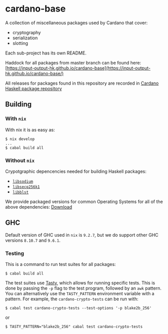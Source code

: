 # cardano-base

A collection of miscellaneous packages used by Cardano that cover:

* cryptography
* serialization
* slotting

Each sub-project has its own README.

Haddock for all packages from master branch can be found here:
[https://input-output-hk.github.io/cardano-base](https://input-output-hk.github.io/cardano-base/)

All releases for packages found in this repository are recorded in [Cardano Haskell
package repository](https://github.com/input-output-hk/cardano-haskell-packages)

## Building

### With `nix`

With nix it is as easy as:

```
$ nix develop
...
$ cabal build all
```

### Without `nix`

Crypotgraphic depencencies needed for building Haskell packages:

* [`libsodium`](https://github.com/jedisct1/libsodium)
* [`libsecp256k1`](https://github.com/bitcoin-core/secp256k1)
* [`libblst`](https://github.com/supranational/blst)

We provide packaged versions for common Operating Systems for all of the above
dependencies: [Download](https://github.com/input-output-hk/iohk-nix/releases/latest)


## GHC

Default version of GHC used in `nix` is `9.2.7`, but we do support other GHC versions
`8.10.7` and `9.6.1`.


### Testing

This is a command to run test suites for all packages:

```
$ cabal build all
```

The test suites use [Tasty](https://github.com/feuerbach/tasty),
which allows for running specific tests.
This is done by passing the `-p` flag to the test program, followed by an `awk` pattern.
You can alternatively use the `TASTY_PATTERN` environment variable with a pattern.
For example, the `cardano-crypto-tests` can be run with:

```shell
$ cabal test cardano-crypto-tests --test-options '-p blake2b_256'
```

or

```shell
$ TASTY_PATTERN="blake2b_256" cabal test cardano-crypto-tests
```

